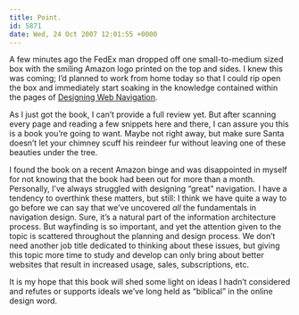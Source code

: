 ```yaml
---
title: Point.
id: 5871
date: Wed, 24 Oct 2007 12:01:55 +0000
---
```


A few minutes ago the FedEx man dropped off one small-to-medium sized box with the smiling Amazon logo printed on the top and sides. I knew this was coming; I’d planned to work from home today so that I could rip open the box and immediately start soaking in the knowledge contained within the pages of [Designing Web Navigation](http://www.amazon.com/exec/obidos/ASIN/0596528108/airbag-20).  

As I just got the book, I can’t provide a full review yet. But after scanning every page and reading a few snippets here and there, I can assure you this is a book you’re going to want. Maybe not right away, but make sure Santa doesn’t let your chimney scuff his reindeer fur without leaving one of these beauties under the tree.  

I found the book on a recent Amazon binge and was disappointed in myself for not knowing that the book had been out for more than a month. Personally, I’ve always struggled with designing “great” navigation. I have a tendency to overthink these matters, but still: I think we have quite a way to go before we can say that we’ve uncovered *all* the fundamentals in navigation design. Sure, it’s a natural part of the information architecture process. But wayfinding is so important, and yet the attention given to the topic is scattered throughout the planning and design process. We don’t need another job title dedicated to thinking about these issues, but giving this topic more time to study and develop can only bring about better websites that result in increased usage, sales, subscriptions, etc.  

It is my hope that this book will shed some light on ideas I hadn’t considered and refutes or supports ideals we’ve long held as “biblical” in the online design word.





